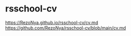 # rsschool-cv
https://RezoNya.github.io/rsschool-cv/cv.md
https://github.com/RezoNya/rsschool-cv/blob/main/cv.md
